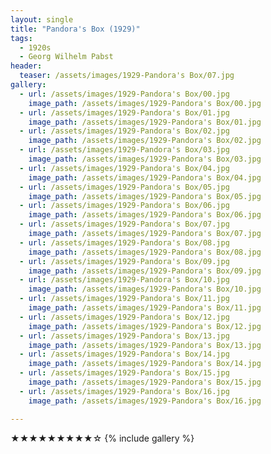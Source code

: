 ```yaml
---
layout: single
title: "Pandora's Box (1929)"
tags:
  - 1920s 
  - Georg Wilhelm Pabst
header:
  teaser: /assets/images/1929-Pandora's Box/07.jpg
gallery:
  - url: /assets/images/1929-Pandora's Box/00.jpg
    image_path: /assets/images/1929-Pandora's Box/00.jpg  
  - url: /assets/images/1929-Pandora's Box/01.jpg
    image_path: /assets/images/1929-Pandora's Box/01.jpg
  - url: /assets/images/1929-Pandora's Box/02.jpg
    image_path: /assets/images/1929-Pandora's Box/02.jpg
  - url: /assets/images/1929-Pandora's Box/03.jpg
    image_path: /assets/images/1929-Pandora's Box/03.jpg
  - url: /assets/images/1929-Pandora's Box/04.jpg
    image_path: /assets/images/1929-Pandora's Box/04.jpg
  - url: /assets/images/1929-Pandora's Box/05.jpg
    image_path: /assets/images/1929-Pandora's Box/05.jpg
  - url: /assets/images/1929-Pandora's Box/06.jpg
    image_path: /assets/images/1929-Pandora's Box/06.jpg
  - url: /assets/images/1929-Pandora's Box/07.jpg
    image_path: /assets/images/1929-Pandora's Box/07.jpg
  - url: /assets/images/1929-Pandora's Box/08.jpg
    image_path: /assets/images/1929-Pandora's Box/08.jpg
  - url: /assets/images/1929-Pandora's Box/09.jpg
    image_path: /assets/images/1929-Pandora's Box/09.jpg
  - url: /assets/images/1929-Pandora's Box/10.jpg
    image_path: /assets/images/1929-Pandora's Box/10.jpg
  - url: /assets/images/1929-Pandora's Box/11.jpg
    image_path: /assets/images/1929-Pandora's Box/11.jpg
  - url: /assets/images/1929-Pandora's Box/12.jpg
    image_path: /assets/images/1929-Pandora's Box/12.jpg
  - url: /assets/images/1929-Pandora's Box/13.jpg
    image_path: /assets/images/1929-Pandora's Box/13.jpg
  - url: /assets/images/1929-Pandora's Box/14.jpg
    image_path: /assets/images/1929-Pandora's Box/14.jpg
  - url: /assets/images/1929-Pandora's Box/15.jpg
    image_path: /assets/images/1929-Pandora's Box/15.jpg
  - url: /assets/images/1929-Pandora's Box/16.jpg
    image_path: /assets/images/1929-Pandora's Box/16.jpg

---
```

★★★★★★★★★☆
{% include gallery %}
